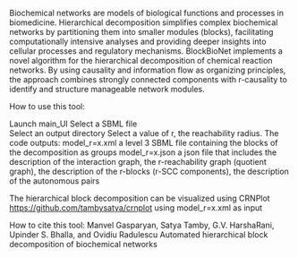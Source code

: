 Biochemical networks are models of biological functions and processes in biomedicine. 
Hierarchical decomposition simplifies complex biochemical networks by partitioning them 
into smaller modules (blocks), facilitating computationally intensive analyses and providing 
deeper insights into cellular processes and regulatory mechanisms. 
BlockBioNet implements a novel algorithm for the hierarchical decomposition of chemical reaction
networks. By using causality and information flow as organizing principles, 
the approach combines strongly connected components with r-causality to identify 
and structure manageable network modules.

How to use this tool:

Launch main_UI
Select a SBML file  
Select an output directory
Select a value of r, the reachability radius. 
The code outputs: 
model_r=x.xml a level 3 SBML file containing the blocks of the decomposition as groups
model_r=x.json a json file that includes the description of the interaction graph, the r-reachability 
graph (quotient graph), the description of the r-blocks (r-SCC components),  the description of the
autonomous pairs 

The hierarchical block decomposition can be visualized using CRNPlot https://github.com/tambysatya/crnplot
using model_r=x.xml as input

How to cite this tool:
Manvel Gasparyan, Satya Tamby, G.V. HarshaRani, Upinder S. Bhalla, and Ovidiu Radulescu
Automated hierarchical block decomposition of biochemical networks

